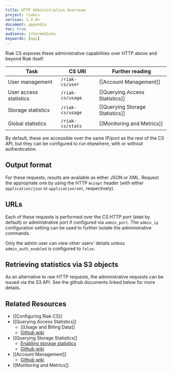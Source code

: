 ```yaml
---
title: HTTP Administration Overview
project: riakcs
version: 1.3.0+
document: appendix
toc: true
audience: intermediate
keywords: [api]
---
```


Riak CS exposes these administrative capabilities over HTTP above and
beyond Riak itself:

| Task                   | CS URI           | Further reading                 |
| ---------------------- | ---------------- | ------------------------------- |
| User management        | `/riak-cs/user`  | [[Account Management]]          |
| User access statistics | `/riak-cs/usage` | [[Querying Access Statistics]]  |
| Storage statistics     | `/riak-cs/usage` | [[Querying Storage Statistics]] |
| Global statistics      | `/riak-cs/stats` | [[Monitoring and Metrics]]      |

By default, these are accessible over the same IP/port as the rest of
the CS API, but they can be configured to run elsewhere, with or
without authentication.

## Output format

For these requests, results are available as either JSON or XML.
Request the appropriate one by using the HTTP `Accept` header (with
either `application/json` or `application/xml`, respectively).

## URLs

Each of these requests is performed over the CS HTTP port (`8080` by
default) or administrative port if configured via `admin_port`.  The
`admin_ip` configuration setting can be used to further isolate the
administrative commands.

Only the admin user can view other users' details unless
`admin_auth_enabled` is configured to `false`.

## Retrieving statistics via S3 objects

As an alternative to raw HTTP requests, the administrative requests
can be issued via the S3 API. See the github documents linked below
for more details.


Related Resources
-----------------

- [[Configuring Riak CS]]
- [[Querying Access Statistics]]
    - [[Usage and Billing Data]]
    - [Github wiki](https://github.com/basho/riak_cs/wiki/Querying-Access-Stats)
- [[Querying Storage Statistics]]
    - [Enabling storage statistics](https://github.com/basho/riak_cs/wiki/Logging-Storage-Stats)
    - [Github wiki](https://github.com/basho/riak_cs/wiki/Logging-Storage-Stats)
- [[Account Management]]
    - [Github wiki](https://github.com/basho/riak_cs/wiki/User-Management)
- [[Monitoring and Metrics]]
